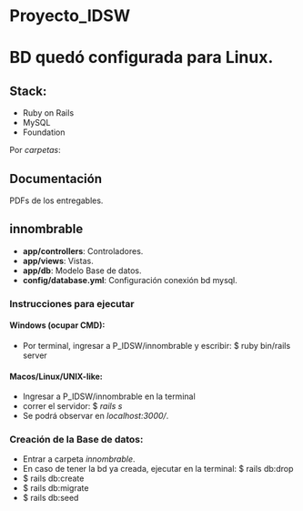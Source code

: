 # Proyecto_IDSW

# BD quedó configurada para Linux.

## Stack:

* Ruby on Rails
* MySQL
* Foundation

Por _carpetas_:

## Documentación

PDFs de los entregables.

## innombrable

* **app/controllers**: Controladores.
* **app/views**: Vistas.
* **app/db**: Modelo Base de datos.
* **config/database.yml**: Configuración conexión bd mysql.

### Instrucciones para ejecutar

#### Windows (ocupar CMD):

* Por terminal, ingresar a P_IDSW/innombrable y escribir: $ ruby bin/rails server

#### Macos/Linux/UNIX-like:

* Ingresar a P_IDSW/innombrable en la terminal
* correr el servidor: $ _rails s_
* Se podrá observar en _localhost:3000/_.

### Creación de la Base de datos:

* Entrar a carpeta _innombrable_.
* En caso de tener la bd ya creada, ejecutar en la terminal: $ rails db:drop
* $ rails db:create
* $ rails db:migrate
* $ rails db:seed
